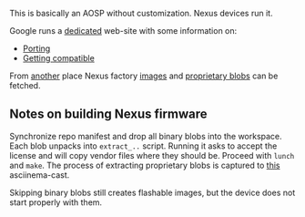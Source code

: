 This is basically an AOSP without customization. Nexus devices run it.

Google runs a [dedicated](https://source.android.com/) web-site with some information on:

* [Porting](https://source.android.com/devices/index.html)
* [Getting compatible](https://source.android.com/compatibility/index.html)

From [another](https://developers.google.com/android/) place Nexus factory [images](https://developers.google.com/android/nexus/images) and [proprietary blobs](https://developers.google.com/android/nexus/drivers) can be fetched.

## Notes on building Nexus firmware

Synchronize repo manifest and drop all binary blobs into the workspace. Each blob unpacks into `extract_..` script. Running it asks to accept the license and will copy vendor files where they should be. Proceed with `lunch` and `make`. The process of extracting proprietary blobs is captured to [this](https://asciinema.org/a/65wefpxvj69burxd3pin40wvs#) asciinema-cast.

Skipping binary blobs still creates flashable images, but the device does not start properly with them.
